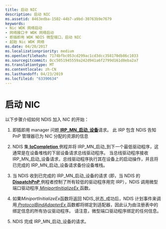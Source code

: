 ```yaml
---
title: 启动 NIC
description: 启动 NIC
ms.assetid: 8463edba-1502-44b7-a9bd-30763b9e7679
keywords:
- Nic WDK 网络启动
- 网络接口卡 WDK 网络启动
- 即插即用 WDK NDIS 微型端口，启动 NIC
- 起始 Nic WDK 网络
ms.date: 04/20/2017
ms.localizationpriority: medium
ms.openlocfilehash: 7174bfbc053cd299ac1cd3dcc358170db86c1033
ms.sourcegitcommit: 0cc5051945559a242d941a6f2799d161d8eba2a7
ms.translationtype: MT
ms.contentlocale: zh-CN
ms.lasthandoff: 04/23/2019
ms.locfileid: "63390634"
---
```

# <a name="starting-a-nic"></a>启动 NIC





以下步骤介绍如何 NDIS 加入 NIC 的开始：

1.  即插即用 manager 问题[ **IRP\_MN\_启动\_设备**](https://msdn.microsoft.com/library/windows/hardware/ff551749)请求。 此 IRP 包含 NDIS 告知 PnP 管理器已为 NIC 分配的资源的信息

2.  NDIS 集[ **IoCompletion** ](https://msdn.microsoft.com/library/windows/hardware/ff548354)例程并将 IRP\_MN\_启动\_到下一个最低驱动程序，这通常是在设备堆栈的下层设备请求总线驱动程序。 当总线驱动程序接收 IRP\_MN\_启动\_设备请求，总线驱动程序执行其在设备上的启动操作，并且将已完成的 IRP\_MN\_启动\_设备请求备份设备堆栈。

3.  当 NDIS 收到已完成的 IRP\_MN\_启动\_设备的请求 (即，当 NDIS 的[ **DispatchPnP** ](https://docs.microsoft.com/windows-hardware/drivers/ddi/content/wdm/nc-wdm-driver_dispatch)例程者控制了所有较低的驱动程序用完 IRP），NDIS 调用微型端口驱动程序[ *MiniportInitializeEx* ](https://msdn.microsoft.com/library/windows/hardware/ff559389)函数。

4.  如果*MiniportInitializeEx*函数将返回 NDIS\_状态\_成功后，NDIS 计划事件来调用[ *ProtocolBindAdapterEx* ](https://msdn.microsoft.com/library/windows/hardware/ff570220)函数都将绑定到适配器，因此认为由注册表中的绑定信息的所有协议驱动程序。 请注意，微型端口驱动程序绑定的任何信息。

5.  NDIS 完成 IRP\_MN\_启动\_设备的请求。

 

 





